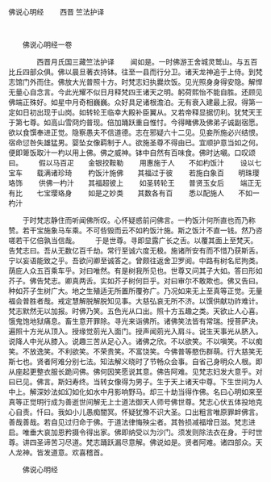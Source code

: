   佛说心明经
                        　　西晋 竺法护译

                        
        　      


　　佛说心明经一卷

　　　　西晋月氏国三藏竺法护译
　　闻如是。一时佛游王舍城灵鹫山。与五百比丘四部众俱。佛以晨旦著衣持钵。往至一县而行分卫。诸天龙神追于上侍。到梵志馆门外而住。佛放大光普照十方。时梵志妇执爨炊饭。见光照身身得安隐。解悍无量心自念言。今此光耀不似日月释梵四王诸天之明。躬荷熙怡不能自胜。还顾见佛端正殊好。如星中月奇相巍巍。众好具足诸根澹泊。无有衰入建最上寂。得第一定如日初出现于山岗。如转轮王临幸大殿补臣翼从。又若帝释显据忉利。犹梵天王于第七尊。如高山雪冏灼普现。倍加踊跃重自惟忖。今得睹佛及佛弟子诚副宿愿。欲以食馔奉进正觉。隐察愚夫不信道德。志在邪疑六十二见。见妾所施必兴结恨。宿命愆咎失雄猛男。婴坠女像羁制于人。欲施圣尊不得由已。宜顺护意当如之何。便即箄饭取汁一杓以用上佛。佛之威神。钵中自然有百味食。佛时达嚫。口叹颂曰。
　　假以马百疋　　金银挍鞍勒
　　用惠施于人　　不如杓饭汁
　　设以七宝车　　载满诸珍琦
　　杓饭汁施佛　　其福过于彼
　　若施白象百　　明珠璎珞饰
　　供佛一杓汁　　其福超彼上
　　如圣转轮王　　普贤玉女后
　　端正无有比　　七宝璎珞身
　　如是之妙类　　其数各有百
　　悉以配施人　　不如一杓汁

　　于时梵志静住而听闻佛所叹。心怀疑惑前问佛言。一杓饭汁何所直也而乃称赞。若干宝施象马车乘。不可呰毁而云不如杓饭汁施。斯之饭汁不直一钱。然乃咨嗟若干亿倍孰当信哉。
　　于是世尊。寻即显露广长之舌。以覆其面上至梵天。告梵志曰。吾从无数亿百千劫。常行至诚六度无极。施诸所安有而不惜乃获斯舌。宁以妄语能致之乎。吾欲问卿至诚答之。曾颇往返舍卫罗阅。中路有树名尼拘类。荫庇人众五百乘车乎。对曰唯然。有是树我所见也。世尊又问其子大如。答曰形如芥子。佛告梵志。卿真两舌。实如芥子树何巨乎。对曰审尔不敢欺也。佛又告曰。种如芥子生树广大。地之生殖适无所置所覆弥广。乃况如来无上至真等正觉。无量福会普胜者哉。戒定慧解脱解脱知见事。大慈弘哀无所不济。以馔供献功祚难计。梵志默然无以加报。时佛乃笑。五色光从口出。照十方五趣之类。天欲止人心喜。饿鬼饱地狱痛息。畜生意开罪除。寻光来诣佛所。诸佛笑法皆有常瑞。授菩萨决。遍照十方光从顶入。授缘觉莂光入面门。授声闻莂光入肩斗。说生天事光从脐入。说降人中光从膝入。说趣三苦从足心入。诸佛之欣。不以欲笑。不以嗔笑。不以痴笑。不放逸笑。不利欲笑。不荣贵笑。不富饶笑。今佛普等愍伤群萌。行大慈笑无斯七也。贤者阿难分别七法。知法解义晓时了节畅众会事。自省己身明众人根。即从座起更整衣服长跪问佛。佛何因笑愿说其意。佛告阿难。见梵志妇发大意乎。对曰已见。佛言。斯妇寿终。当转女像得为男子。生于天上诸天中尊。下生世间为人中上。解深妙法如幻如化如水中月影响野马。却三十劫当得作佛。名曰心明如来至真等正觉明行成为善逝世间解无上士道法御天人师号佛世尊。梵志心伏五体投地克心自责。忏曰。我如小儿愚痴闇冥。怀疑犹豫不识大圣。口出粗言唯原罪衅佛言。善哉善哉。若自见过归命于佛。于道法律悔殃尘者。其咎损减福增日滋。梵志进启。唯垂大哀加恩矜摄令得出家。佛即纳受以为沙门。须发则除法衣在身。于时世尊。讲四圣谛苦习尽道。梵志踊跃漏尽意解。佛说如是。贤者阿难。诸四部众。天人龙神。皆发道意。欢喜稽首。

　　佛说心明经


